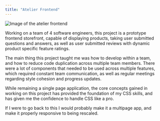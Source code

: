 ```yaml
---
title: "Atelier Frontend"
---
```


![Image of the atelier frontend](https://camo.githubusercontent.com/3451fe8d40cd3bb8cf0cca9edee85c091d79e6aaeab29320c68b437aa7a66ca0/68747470733a2f2f692e696d6775722e636f6d2f684430316575772e676966)

Working on a team of 4 software engineers, this project is a prototype frontend
storefront, capable of displaying products, taking user submitted questions and
answers, as well as user submitted reviews with dynamic product specific
feature ratings.

The main thing this project taught me was how to develop within a team, and how
to reduce code duplication across multiple team members. There were a lot of
components that needed to be used across multiple features, which required
constant team communication, as well as regular meetings regarding style
cohesion and progress updates.

While remaining a single page application, the core concepts gained in working
on this project has provided the foundation of my CSS skills, and has given me
the confidence to handle CSS like a pro.

If I were to go back to this I would probably make it a multipage app, and make
it properly responsive to being rescaled.
